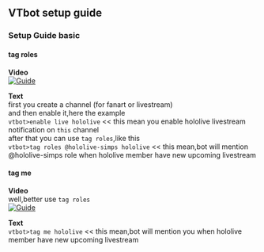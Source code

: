 ## VTbot setup guide 


### Setup Guide basic  

#### tag roles
**Video**  
[![Guide](https://i.vimeocdn.com/video/987955945.jpg)](https://vimeo.com/475330914 "Vtbot setup guide")

**Text**  
first you create a channel (for fanart or livestream)  
and then enable it,here the example  
`vtbot>enable live hololive` << this mean you enable hololive livestream notification on `this` channel  
after that you can use `tag roles`,like this  
`vtbot>tag roles @hololive-simps hololive` << this mean,bot will mention @hololive-simps role when hololive member have new upcoming livestream


#### tag me

**Video**  
well,better use `tag roles`  
[![Guide](https://i.vimeocdn.com/video/986565725.jpg)](https://vimeo.com/474534235 "Vtbot setup guide")

**Text**   
`vtbot>tag me hololive` << this mean,bot will mention you when hololive member have new upcoming livestream